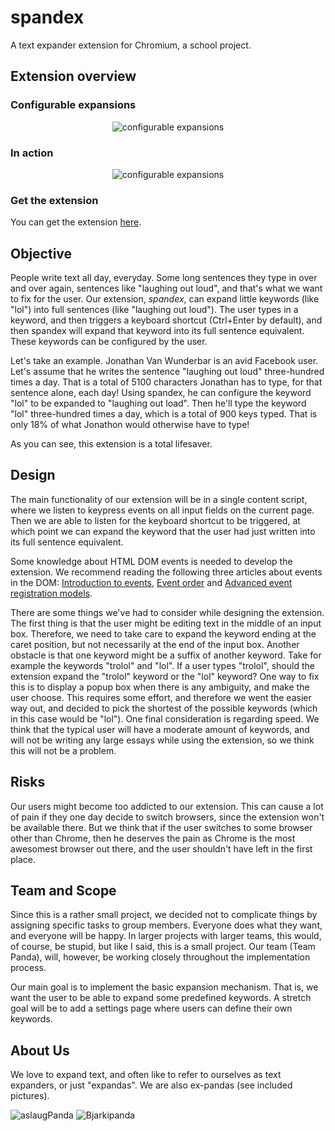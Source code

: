 # spandex

A text expander extension for Chromium, a  school project.

## Extension overview

### Configurable expansions
<div style="text-align:center"><img src="http://i.imgur.com/jyLEJil.png" alt="configurable expansions" /></div>

### In action
<div style="text-align:center"><img src="http://i.imgur.com/D5qYsRA.gif" alt="configurable expansions" /></div>

### Get the extension
You can get the extension <a href="https://raw.github.com/aslaugsollilja/spandex/master/spandex.crx">here</a>.

## Objective
People write text all day, everyday. Some long sentences they type in over and over again, sentences like "laughing out loud", and that's what we want to fix for the user. Our extension, _spandex_, can expand little keywords (like "lol") into full sentences (like "laughing out loud"). The user types in a keyword, and then triggers a keyboard shortcut (Ctrl+Enter by default), and then spandex will expand that keyword into its full sentence equivalent. These keywords can be configured by the user.

Let's take an example. Jonathan Van Wunderbar is an avid Facebook user. Let's assume that he writes the sentence "laughing out loud" three-hundred times a day. That is a total of 5100 characters Jonathan has to type, for that sentence alone, each day! Using spandex, he can configure the keyword "lol" to be expanded to "laughing out load". Then he'll type the keyword "lol" three-hundred times a day, which is a total of 900 keys typed. That is only 18% of what Jonathon would otherwise have to type!

As you can see, this extension is a total lifesaver.

## Design
The main functionality of our extension will be in a single content script, where we listen to keypress events on all input fields on the current page. Then we are able to listen for the keyboard shortcut to be triggered, at which point we can expand the keyword that the user had just written into its full sentence equivalent.

Some knowledge about HTML DOM events is needed to develop the extension. We recommend reading the following three articles about events in the DOM: [Introduction to events](https://developer.mozilla.org/en-US/docs/Web/API/Event), [Event order](http://www.quirksmode.org/js/events_order.html) and [Advanced event registration models](http://www.quirksmode.org/js/events_advanced.html).

There are some things we've had to consider while designing the extension. The first thing is that the user might be editing text in the middle of an input box. Therefore, we need to take care to expand the keyword ending at the caret position, but not necessarily at the end of the input box. Another obstacle is that one keyword might be a suffix of another keyword. Take for example the keywords "trolol" and "lol". If a user types "trolol", should the extension expand the "trolol" keyword or the "lol" keyword? One way to fix this is to display a popup box when there is any ambiguity, and make the user choose. This requires some effort, and therefore we went the easier way out, and decided to pick the shortest of the possible keywords (which in this case would be "lol"). One final consideration is regarding speed. We think that the typical user will have a moderate amount of keywords, and will not be writing any large essays while using the extension, so we think this will not be a problem.

## Risks
Our users might become too addicted to our extension. This can cause a lot of pain if they one day decide to switch browsers, since the extension won't be available there. But we think that if the user switches to some browser other than Chrome, then he deserves the pain as Chrome is the most awesomest browser out there, and the user shouldn't have left in the first place.

## Team and Scope
Since this is a rather small project, we decided not to complicate things by assigning specific tasks to group members. Everyone does what they want, and everyone will be happy. In larger projects with larger teams, this would, of course, be stupid, but like I said, this is a small project. Our team (Team Panda), will, however, be working closely throughout the implementation process.

Our main goal is to implement the basic expansion mechanism. That is, we want the user to be able to expand some predefined keywords. A stretch goal will be to add a settings page where users can define their own keywords.

## About Us
We love to expand text, and often like to refer to ourselves as text expanders, or just "expandas". We are also ex-pandas (see included pictures).

<img src="http://i.imgur.com/d9a3UmD.jpg" alt="aslaugPanda" />
<img src="http://i.imgur.com/XRYTDVr.png" alt="Bjarkipanda" />
